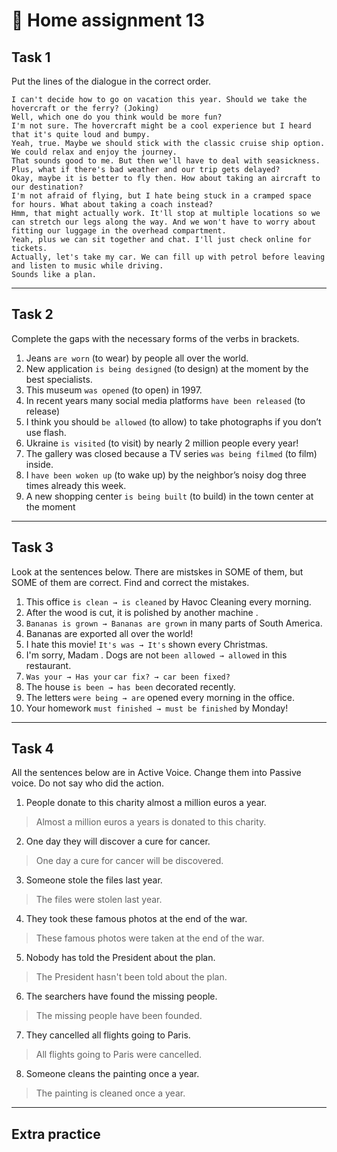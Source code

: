 ﻿# 📕 Home assignment 13

## Task 1

Put the lines of the dialogue in the correct order.

`I can't decide how to go on vacation this year. Should we take the hovercraft or the ferry? (Joking)`  
`Well, which one do you think would be more fun?`  
`I'm not sure. The hovercraft might be a cool experience but I heard that it's quite loud and bumpy.`  
`Yeah, true. Maybe we should stick with the classic cruise ship option. We could relax and enjoy the journey.`  
`That sounds good to me. But then we'll have to deal with seasickness. Plus, what if there's bad weather and our trip gets delayed?`  
`Okay, maybe it is better to fly then. How about taking an aircraft to our destination?`  
`I'm not afraid of flying, but I hate being stuck in a cramped space for hours. What about taking a coach instead?`  
`Hmm, that might actually work. It'll stop at multiple locations so we can stretch our legs along the way. And we won't have to worry about fitting our luggage in the overhead compartment.`  
`Yeah, plus we can sit together and chat. I'll just check online for tickets.`  
`Actually, let's take my car. We can fill up with petrol before leaving and listen to music while driving.`  
`Sounds like a plan.`  

---

## Task 2

Complete the gaps with the necessary forms of the verbs in brackets. 

1. Jeans `are worn` (to wear) by people all over the world.
2. New application `is being designed` (to design) at the moment by the best specialists.
3. This museum `was opened` (to open) in 1997.
4. In recent years many social media platforms `have been released` (to release)
5. I think you should `be allowed` (to allow) to take photographs if you don’t use flash.
6. Ukraine `is visited` (to visit) by nearly 2 million people every year!
7. The gallery was closed because a TV series `was being filmed` (to film) inside.
8. I `have been woken up` (to wake up) by the neighbor’s noisy dog three times already this week.
9. A new shopping center `is being built` (to build) in the town center at the moment


---

## Task 3
Look at the sentences below. There are mistskes in SOME of them, but SOME of them are correct. Find and correct the mistakes.

1. This office `is clean → is cleaned` by Havoc Cleaning every morning.
2. After the wood is cut, it is polished by another machine .
3. `Bananas is grown → Bananas are grown` in many parts of South America.
4. Bananas are exported all over the world!
5. I hate this movie! `It's was → It's` shown every Christmas.
6. I'm sorry, Madam . Dogs are not `been allowed → allowed` in this restaurant.
7. `Was your → Has your` `car fix? → car been fixed?`
8. The house `is been → has been` decorated recently.
9. The letters `were being → are` opened every morning in the office.
10. Your homework `must finished → must be finished` by Monday!
---

## Task 4
All the sentences below are in Active Voice. Change them into Passive voice. Do not say who did the action. 

1. People donate to this charity almost a million euros a year.  
> Almost a million euros a years is donated to this charity.

2. One day they will discover a cure for cancer.  
> One day a cure for cancer will be discovered.

3. Someone stole the files last year.  
> The files were stolen last year.

4. They took these famous photos at the end of the war.  
> These famous photos were taken at the end of the war.

5. Nobody has told the President about the plan.  
> The President hasn't been told about the plan.

6. The searchers have found the missing people.
> The missing people have been founded.

7. They cancelled all flights going to Paris.  
> All flights going to Paris were cancelled.

8. Someone cleans the painting once a year.  
> The painting is cleaned once a year.

---

## Extra practice